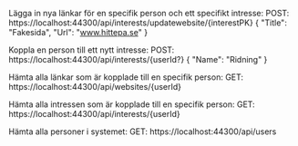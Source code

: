 Lägga in nya länkar för en specifik person och ett specifikt intresse:
POST: https://localhost:44300/api/interests/updatewebsite/{interestPK}
{
    "Title": "Fakesida",
    "Url": "www.hittepa.se"
}

Koppla en person till ett nytt intresse:
POST: https://localhost:44300/api/interests/{userId?}
{
    "Name": "Ridning"
}

Hämta alla länkar som är kopplade till en specifik person:
GET: https://localhost:44300/api/websites/{userId}

Hämta alla intressen som är kopplade till en specifik person:
GET: https://localhost:44300/api/interests/{userId} 

Hämta alla personer i systemet:
GET: https://localhost:44300/api/users

